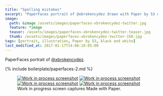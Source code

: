 ```yaml
---
title: "Spelling mistakes"
excerpt: "PaperFaces portrait of @xbrokencydez drawn with Paper by 53 on an iPad."
image: 
  path: &image /assets/images/paperfaces-xbrokencydez-twitter.jpg 
  feature: *image
  teaser: /assets/images/paperfaces-xbrokencydez-twitter-teaser.jpg
  thumb: /assets/images/paperfaces-xbrokencydez-twitter-150.jpg
tags: [portrait, illustration, Paper by 53, black and white]
last_modified_at: 2017-01-17T14:06:18-05:00
---
```


PaperFaces portrait of [@xbrokencydez](http://twitter.com/xbrokencydez).

{% include boilerplate/paperfaces-2.md %}

<figure class="third">
	<a href="{{ site.url }}/assets/images/paperfaces-xbrokencydez-process-1-lg.jpg"><img src="{{ site.url }}/assets/images/paperfaces-xbrokencydez-process-1-600.jpg" alt="Work in process screenshot"></a>
	<a href="{{ site.url }}/assets/images/paperfaces-xbrokencydez-process-2-lg.jpg"><img src="{{ site.url }}/assets/images/paperfaces-xbrokencydez-process-2-600.jpg" alt="Work in process screenshot"></a>
	<a href="{{ site.url }}/assets/images/paperfaces-xbrokencydez-process-3-lg.jpg"><img src="{{ site.url }}/assets/images/paperfaces-xbrokencydez-process-3-600.jpg" alt="Work in process screenshot"></a>
	<a href="{{ site.url }}/assets/images/paperfaces-xbrokencydez-process-4-lg.jpg"><img src="{{ site.url }}/assets/images/paperfaces-xbrokencydez-process-4-600.jpg" alt="Work in process screenshot"></a>
	<figcaption>Work in progress screen captures Made with Paper.</figcaption>
</figure>
